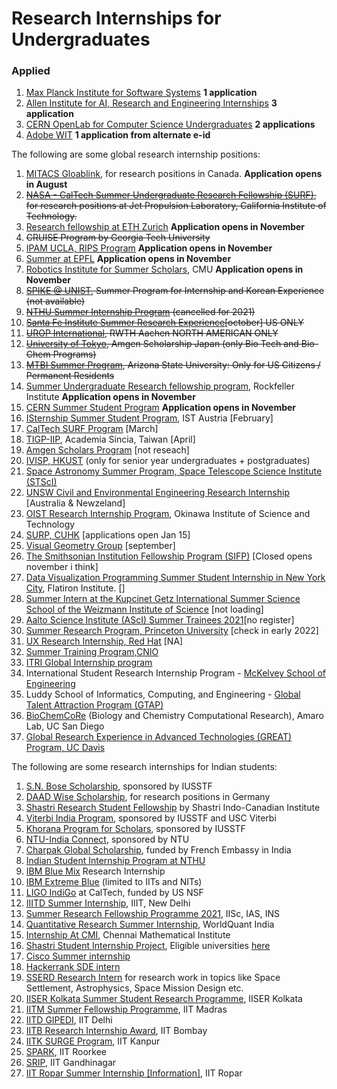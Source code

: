 # Research Internships for Undergraduates

### Applied
1. [Max Planck Institute for Software Systems](https://apply.mpi-sws.org/register/internship/) **1 application**
2. [Allen Institute for AI, Research and Engineering Internships](https://allenai.org/internships) **3 application**
3. [CERN OpenLab for Computer Science Undergraduates](https://openlab.cern/education) **2 applications**
4. [Adobe WIT](https://research.adobe.com/forms/adobe-india-women-in-technology-scholarship/) **1 application from alternate e-id**

The following are some global research internship positions:

1.  [MITACS Gloablink](https://www.mitacs.ca/en/programs/globalink/globalink-research-internship), for research positions in Canada. **Application opens in August**
2. ~~[NASA - CalTech Summer Undergraduate Research Fellowship (SURF)](https://www.jpl.nasa.gov/edu/intern/apply/caltech-summer-undergraduate-research-fellowship/), for research positions at Jet Propulsion Laboratory, California Institute of Technology.~~
3. [Research fellowship at ETH Zurich](https://www.inf.ethz.ch/studies/summer-research-fellowship.html) **Application opens in November**
4. ~~CRUISE Program by Georgia Tech University~~
5. [IPAM UCLA, RIPS Program](http://www.ipam.ucla.edu/programs/student-research-programs/) **Application opens in November**
6. [Summer at EPFL](https://summer.epfl.ch/) **Application opens in November**
7. [Robotics Institute for Summer Scholars](https://riss.ri.cmu.edu/), CMU **Application opens in November**
8. ~~[SPIKE @ UNIST](http://spike.unist.ac.kr/main/main.php), Summer Program for Internship and Korean Experience (not available)~~
9. ~~[NTHU Summer Internship Program](http://eng-en.web.nthu.edu.tw/files/14-1130-129169,r1447-1.php) (cancelled for 2021)~~
10. ~~[Santa Fe Institute Summer Research Experience](https://www.santafe.edu/engage/learn/programs/undergraduate-complexity-research)[october] US ONLY~~
11. ~~[UROP International](http://www.rwth-aachen.de/cms/root/Forschung/Angebote-fuer-Forschende/Angebote-fuer-Studierende/UROP/UROP-INternational/~wnr/Informationen-fuer-Studierende/?lidx=1), RWTH Aachen NORTH AMERICAN ONLY~~
12. ~~[University of Tokyo](http://www.amgenscholars.com/japan-program), Amgen Scholarship Japan (only Bio Tech and Bio-Chem Programs)~~
13. ~~[MTBI Summer Program](https://mtbi.asu.edu/summerprogram), Arizona State University: Only for US Citizens / Permanent Residents~~
14. [Summer Undergraduate Research fellowship program](https://www.rockefeller.edu/education-and-training/surf/), Rockfeller Institute **Application opens in November**
16. [CERN Summer Student Program](https://careers.cern/summer) **Application opens in November**
17. [ISternship Summer Student Program](https://phd.pages.ist.ac.at/isternship/), IST Austria [February]
18. [CalTech SURF Program](https://www.sfp.caltech.edu/programs/surf/application_information) [March]
19. [TIGP-IIP](https://tigpsip.apps.sinica.edu.tw/index.php), Academia Sincia, Taiwan [April]
20. [Amgen Scholars Program](amgenscholars.com/asia-program) [not reseach]
21. [IVISP, HKUST](https://pg.ust.hk/ivisp) (only for senior year undergraduates + postgraduates)
22. [Space Astronomy Summer Program, Space Telescope Science Institute (STScI)](http://www.stsci.edu/opportunities/space-astronomy-summer-program)
23. [UNSW Civil and Environmental Engineering Research Internship](https://www.engineering.unsw.edu.au/civil-engineering/study-with-us/international-exchange/research-internship-to-unsw-for-international-students) [Australia & Newzeland]
24. [OIST Research Internship Program](https://groups.oist.jp/grad/research-interns), Okinawa Institute of Science and Technology
25. [SURP, CUHK](http://www.summer.cuhk.edu.hk/surp/) [applications open Jan 15]
26. [Visual Geometry Group](https://www.robots.ox.ac.uk/~vgg/) [september]
27. [The Smithsonian Institution Fellowship Program (SIFP)](https://www.smithsonianofi.com/fellowship-opportunities/smithsonian-institution-fellowship-program/) [Closed opens november i think]
28. [Data Visualization Programming Summer Student Internship in New York City](https://simonsfoundation.wd1.myworkdayjobs.com/en-US/simonsfoundationcareers/job/162-Fifth-Avenue/Data-Visualization-Intern--SCC_R0000579), Flatiron Institute. []
29. [Summer Intern at the Kupcinet Getz International Summer Science School of the Weizmann Institute of Science](https://www.weizmann.ac.il/feinberg/admissions/kupcinet-getz-international-summer-school/about-program-0) [not loading]
30. [Aalto Science Institute (AScI) Summer Trainees 2021](https://www.aalto.fi/en/open-positions/aalto-science-institute-asci-summer-trainees-2021)[no register]
31. [Summer Research Program, Princeton University](https://undergraduateresearch.princeton.edu/programs/summer-programs?field_princeton_status_eligibili_value=Non-Princeton+undergrads&field_class_year_eligibility_value=Juniors&field_division_value=Engineering) [check in early 2022]
32. [UX Research Internship, Red Hat](https://us-redhat.icims.com/jobs/83084/remote-us-nc/job) [NA]
33. [Summer Training Program,CNIO](https://www.cnio.es/en/education-and-career-development/career-development-programmes/undergraduate-students/)
34. [ITRI Global Internship program](https://www.itri.org.tw/english/ListStyle.aspx?DisplayStyle=05&SiteID=1&MmmID=617731531432246346)
35. International Student Research Internship Program - [McKelvey School of Engineering](https://engineering.wustl.edu/academics/undergraduate-research/international-student-research-internship-program.html)
37. Luddy School of Informatics, Computing, and Engineering - [Global Talent Attraction Program (GTAP)](https://luddy.indiana.edu/research/student-research/fellowship.html)
38. [BioChemCoRe](https://biochemcore.ucsd.edu/) (Biology and Chemistry Computational Research), Amaro Lab, UC San Diego 
39. [Global Research Experience in Advanced Technologies (GREAT) Program, UC Davis](https://great.ucdavis.edu/)

The following are some research internships for Indian students:

1. [S.N. Bose Scholarship](http://iusstf.org/story/53-74-For-Indian-Students.html), sponsored by IUSSTF
2. [DAAD Wise Scholarship](https://www.daad.de/go/en/stipa50015295), for research positions in Germany
1. [Shastri Research Student Fellowship](https://www.shastriinstitute.org/shastri-research-student-fellowship) by Shastri Indo-Canadian Institute
2. [Viterbi India Program](https://www.iusstf.org/program/iusstf-viterbi-program), sponsored by IUSSTF and USC Viterbi
3. [Khorana Program for Scholars](https://www.iusstf.org/program/khorana-program-for-scholars), sponsored by IUSSTF
4. [NTU-India Connect](http://global.ntu.edu.sg/GMP/ic/Pages/default.aspx), sponsored by NTU
5. [Charpak Global Scholarship](https://www.inde.campusfrance.org/charpak-lab-scholarship), funded by French Embassy in India
6. [Indian Student Internship Program at NTHU](http://oga.nthu.edu.tw/news.php?id=233&lang=en)
7. [IBM Blue Mix](https://researcher.watson.ibm.com/researcher/view_group_subpage.php?id=8101) Research Internship
8. [IBM Extreme Blue](http://www-07.ibm.com/employment/in/students/extreme-blue/index.html) (limited to IITs and NITs)
9. [LIGO IndiGo](http://jobs.gw-indigo.org/tiki-index.php?page=LIGO-IndIGO+Summer+Students+Program) at CalTech, funded by US NSF
10. [IIITD Summer Internship](https://www.iiitd.ac.in/placement/internships), IIIT, New Delhi
11. [Summer Research Fellowship Programme 2021](https://web-japps.ias.ac.in:8443/fellowship2021/application_instructions.jsp), IISc, IAS, INS
12. [Quantitative Research Summer Internship](https://websim.worldquantchallenge.com/en/cms/wqc/summerprograms/india/), WorldQuant India
13. [Internship At CMI](https://www.cmi.ac.in/admissions/internships.php), Chennai Mathematical Institute
14. [Shastri Student Internship Project](https://www.shastriinstitute.org/Shastri_Student_Internship_Project), Eligible universities [here](https://www.shastriinstitute.org/member-council)
15. [Cisco Summer internship](https://jobs.cisco.com/jobs/ProjectDetail/Software-Engineer-Bachelor-s-Intern-United-States/1295250?source=Pitt+CSC&tags=CDC+SnNG+students-and-new-graduate-programs)
16. [Hackerrank SDE intern](https://breakinghierarchy.com/hackerrank-sde-intern/)
17. [SSERD Research Intern](https://www.sserd.org/internship/) for research work in topics like Space Settlement, Astrophysics, Space Mission Design etc.
18. [IISER Kolkata Summer Student Research Programme](https://www.iiserkol.ac.in/~summer.research/), IISER Kolkata
19. [IITM Summer Fellowship Programme](https://sfp.iitm.ac.in), IIT Madras
20. [IITD GIPEDI](https://web.iitd.ac.in/~subrat/SummerInternshipRules.htm), IIT Delhi
21. [IITB Research Internship Award](http://www.iitb.ac.in/en/education/research-internship), IIT Bombay
22. [IITK SURGE Program](http://surge.iitk.ac.in/about.html), IIT Kanpur
23. [SPARK](http://spark.iitr.ac.in/), IIT Roorkee
24. [SRIP](https://srip.iitgn.ac.in/info/), IIT Gandhinagar
25. [IIT Ropar Summer Internship](https://onlineportal.iitrpr.ac.in/sia-21)[ [Information]](https://www.iitrpr.ac.in/sites/default/files/Advertisement%20for%20Summer%20Internship%202021.pdf), IIT Ropar
